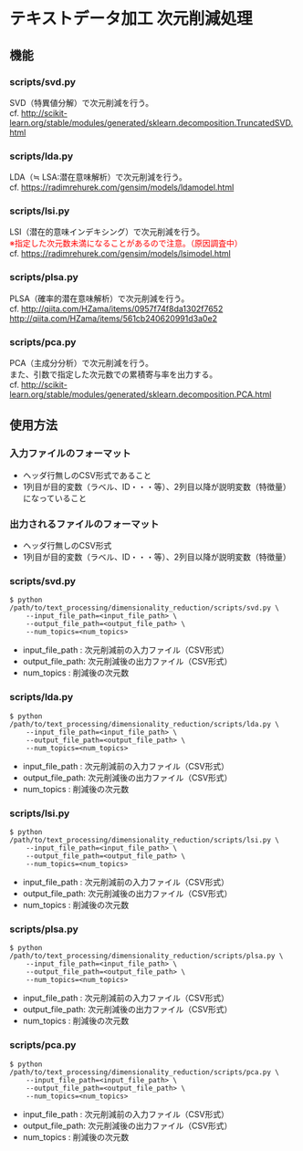 # テキストデータ加工 次元削減処理

## 機能

### scripts/svd.py

SVD（特異値分解）で次元削減を行う。  
cf. http://scikit-learn.org/stable/modules/generated/sklearn.decomposition.TruncatedSVD.html

### scripts/lda.py

LDA（≒ LSA:潜在意味解析）で次元削減を行う。  
cf. https://radimrehurek.com/gensim/models/ldamodel.html


### scripts/lsi.py

LSI（潜在的意味インデキシング）で次元削減を行う。  
<font color="red">※指定した次元数未満になることがあるので注意。（原因調査中）</font>  
cf. https://radimrehurek.com/gensim/models/lsimodel.html

### scripts/plsa.py

PLSA（確率的潜在意味解析）で次元削減を行う。  
cf. http://qiita.com/HZama/items/0957f74f8da1302f7652  
    http://qiita.com/HZama/items/561cb240620991d3a0e2

### scripts/pca.py

PCA（主成分分析）で次元削減を行う。  
また、引数で指定した次元数での累積寄与率を出力する。  
cf. http://scikit-learn.org/stable/modules/generated/sklearn.decomposition.PCA.html

## 使用方法

### 入力ファイルのフォーマット

* ヘッダ行無しのCSV形式であること
* 1列目が目的変数（ラベル、ID・・・等）、2列目以降が説明変数（特徴量）になっていること

### 出力されるファイルのフォーマット

* ヘッダ行無しのCSV形式
* 1列目が目的変数（ラベル、ID・・・等）、2列目以降が説明変数（特徴量）

### scripts/svd.py

```
$ python /path/to/text_processing/dimensionality_reduction/scripts/svd.py \
    --input_file_path=<input_file_path> \
    --output_file_path=<output_file_path> \
    --num_topics=<num_topics>
```

* input_file_path : 次元削減前の入力ファイル（CSV形式）
* output_file_path: 次元削減後の出力ファイル（CSV形式）
* num_topics      : 削減後の次元数

### scripts/lda.py

```
$ python /path/to/text_processing/dimensionality_reduction/scripts/lda.py \
    --input_file_path=<input_file_path> \
    --output_file_path=<output_file_path> \
    --num_topics=<num_topics>
```

* input_file_path : 次元削減前の入力ファイル（CSV形式）
* output_file_path: 次元削減後の出力ファイル（CSV形式）
* num_topics      : 削減後の次元数

### scripts/lsi.py

```
$ python /path/to/text_processing/dimensionality_reduction/scripts/lsi.py \
    --input_file_path=<input_file_path> \
    --output_file_path=<output_file_path> \
    --num_topics=<num_topics>
```

* input_file_path : 次元削減前の入力ファイル（CSV形式）
* output_file_path: 次元削減後の出力ファイル（CSV形式）
* num_topics      : 削減後の次元数

### scripts/plsa.py

```
$ python /path/to/text_processing/dimensionality_reduction/scripts/plsa.py \
    --input_file_path=<input_file_path> \
    --output_file_path=<output_file_path> \
    --num_topics=<num_topics>
```

* input_file_path : 次元削減前の入力ファイル（CSV形式）
* output_file_path: 次元削減後の出力ファイル（CSV形式）
* num_topics      : 削減後の次元数

### scripts/pca.py

```
$ python /path/to/text_processing/dimensionality_reduction/scripts/pca.py \
    --input_file_path=<input_file_path> \
    --output_file_path=<output_file_path> \
    --num_topics=<num_topics>
```

* input_file_path : 次元削減前の入力ファイル（CSV形式）
* output_file_path: 次元削減後の出力ファイル（CSV形式）
* num_topics      : 削減後の次元数

